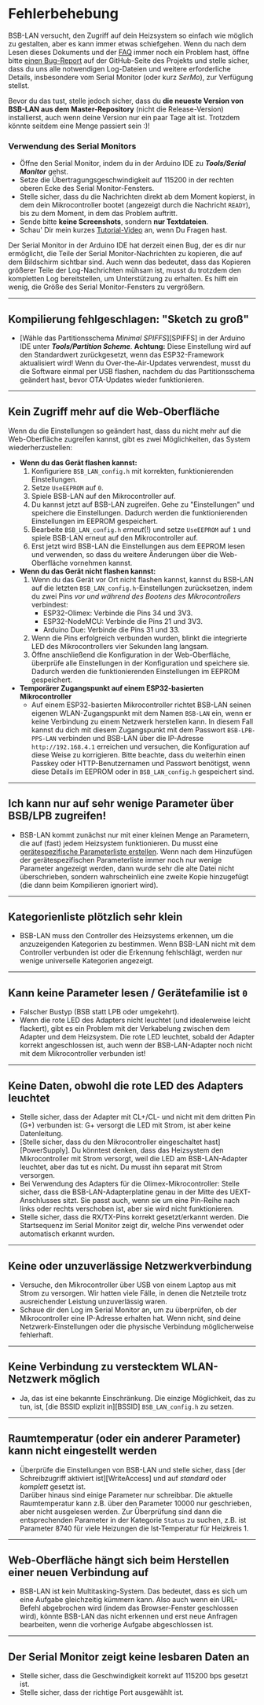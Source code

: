# Fehlerbehebung

BSB-LAN versucht, den Zugriff auf dein Heizsystem so einfach wie möglich zu gestalten, aber es kann immer etwas schiefgehen. Wenn du nach dem Lesen dieses Dokuments und der [FAQ](faq.md) immer noch ein Problem hast, öffne bitte [einen Bug-Report](https://github.com/fredlcore/BSB-LAN/issues/new?assignees=&labels=&projects=&template=bug_report.md&title=%5BBUG%5D) auf der GitHub-Seite des Projekts und stelle sicher, dass du uns alle notwendigen Log-Dateien und weitere erforderliche Details, insbesondere vom Serial Monitor (oder kurz *SerMo*), zur Verfügung stellst.

Bevor du das tust, stelle jedoch sicher, dass du **die neueste Version von BSB-LAN aus dem Master-Repository** (nicht die Release-Version) installierst, auch wenn deine Version nur ein paar Tage alt ist. Trotzdem könnte seitdem eine Menge passiert sein :)!

### Verwendung des Serial Monitors
- Öffne den Serial Monitor, indem du in der Arduino IDE zu ***Tools/Serial Monitor*** gehst.
- Setze die Übertragungsgeschwindigkeit auf 115200 in der rechten oberen Ecke des Serial Monitor-Fensters.
- Stelle sicher, dass du die Nachrichten direkt ab dem Moment kopierst, in dem dein Mikrocontroller bootet (angezeigt durch die Nachricht `READY`), bis zu dem Moment, in dem das Problem auftritt.
- Sende bitte **keine Screenshots**, sondern **nur Textdateien**.
- Schau' Dir mein kurzes [Tutorial-Video](https://youtu.be/DsYPhihl11o) an, wenn Du Fragen hast.

Der Serial Monitor in der Arduino IDE hat derzeit einen Bug, der es dir nur ermöglicht, die Teile der Serial Monitor-Nachrichten zu kopieren, die auf dem Bildschirm sichtbar sind. Auch wenn das bedeutet, dass das Kopieren größerer Teile der Log-Nachrichten mühsam ist, musst du trotzdem den kompletten Log bereitstellen, um Unterstützung zu erhalten. Es hilft ein wenig, die Größe des Serial Monitor-Fensters zu vergrößern.

---
## Kompilierung fehlgeschlagen: "Sketch zu groß"
- [Wähle das Partitionsschema *Minimal SPIFFS*][SPIFFS] in der Arduino IDE unter ***Tools/Partition Scheme***.
**Achtung:** Diese Einstellung wird auf den Standardwert zurückgesetzt, wenn das ESP32-Framework aktualisiert wird!
Wenn du Over-the-Air-Updates verwendest, musst du die Software einmal per USB flashen, nachdem du das Partitionsschema geändert hast, bevor OTA-Updates wieder funktionieren.

---
## Kein Zugriff mehr auf die Web-Oberfläche
Wenn du die Einstellungen so geändert hast, dass du nicht mehr auf die Web-Oberfläche zugreifen kannst, gibt es zwei Möglichkeiten, das System wiederherzustellen:

- **Wenn du das Gerät flashen kannst:**
    1. Konfiguriere `BSB_LAN_config.h` mit korrekten, funktionierenden Einstellungen.
    2. Setze `UseEEPROM` auf `0`.
    3. Spiele BSB-LAN auf den Mikrocontroller auf.
    4. Du kannst jetzt auf BSB-LAN zugreifen. Gehe zu "Einstellungen" und speichere die Einstellungen. Dadurch werden die funktionierenden Einstellungen im EEPROM gespeichert.
    5. Bearbeite `BSB_LAN_config.h` *erneut*(!) und setze `UseEEPROM` auf `1` und spiele BSB-LAN erneut auf den Mikrocontroller auf.
    6. Erst jetzt wird BSB-LAN die Einstellungen aus dem EEPROM lesen und verwenden, so dass du weitere Änderungen über die Web-Oberfläche vornehmen kannst.
- **Wenn du das Gerät nicht flashen kannst:**
    1. Wenn du das Gerät vor Ort nicht flashen kannst, kannst du BSB-LAN auf die letzten `BSB_LAN_config.h`-Einstellungen zurücksetzen, indem du zwei Pins *vor und während des Bootens des Mikrocontrollers* verbindest:
        - ESP32-Olimex: Verbinde die Pins 34 und 3V3.
        - ESP32-NodeMCU: Verbinde die Pins 21 und 3V3.
        - Arduino Due: Verbinde die Pins 31 und 33.
    2. Wenn die Pins erfolgreich verbunden wurden, blinkt die integrierte LED des Mikrocontrollers vier Sekunden lang langsam.
    3. Öffne anschließend die Konfiguration in der Web-Oberfläche, überprüfe alle Einstellungen in der Konfiguration und speichere sie. Dadurch werden die funktionierenden Einstellungen im EEPROM gespeichert.
- **Temporärer Zugangspunkt auf einem ESP32-basierten Mikrocontroller**
    - Auf einem ESP32-basierten Mikrocontroller richtet BSB-LAN seinen eigenen WLAN-Zugangspunkt mit dem Namen `BSB-LAN` ein, wenn er keine Verbindung zu einem Netzwerk herstellen kann. In diesem Fall kannst du dich mit diesem Zugangspunkt mit dem Passwort `BSB-LPB-PPS-LAN` verbinden und BSB-LAN über die IP-Adresse `http://192.168.4.1` erreichen und versuchen, die Konfiguration auf diese Weise zu korrigieren. Bitte beachte, dass du weiterhin einen Passkey oder HTTP-Benutzernamen und Passwort benötigst, wenn diese Details im EEPROM oder in `BSB_LAN_config.h` gespeichert sind.

---
## Ich kann nur auf sehr wenige Parameter über BSB/LPB zugreifen!
- BSB-LAN kommt zunächst nur mit einer kleinen Menge an Parametern, die auf (fast) jedem Heizsystem funktionieren. Du musst eine [gerätespezifische Parameterliste erstellen](install.md#generieren-der-geratespezifischen-parameterliste). Wenn nach dem Hinzufügen der gerätespezifischen Parameterliste immer noch nur wenige Parameter angezeigt werden, dann wurde sehr die alte Datei nicht überschrieben, sondern wahrscheinlich eine zweite Kopie hinzugefügt (die dann beim Kompilieren ignoriert wird).

---
## Kategorienliste plötzlich sehr klein
- BSB-LAN muss den Controller des Heizsystems erkennen, um die anzuzeigenden Kategorien zu bestimmen. Wenn BSB-LAN nicht mit dem Controller verbunden ist oder die Erkennung fehlschlägt, werden nur wenige universelle Kategorien angezeigt.

---
## Kann keine Parameter lesen / Gerätefamilie ist `0`
- Falscher Bustyp (BSB statt LPB oder umgekehrt).
- Wenn die rote LED des Adapters nicht leuchtet (und idealerweise leicht flackert), gibt es ein Problem mit der Verkabelung zwischen dem Adapter und dem Heizsystem. Die rote LED leuchtet, sobald der Adapter korrekt angeschlossen ist, auch wenn der BSB-LAN-Adapter noch nicht mit dem Mikrocontroller verbunden ist!

---
## Keine Daten, obwohl die rote LED des Adapters leuchtet
- Stelle sicher, dass der Adapter mit CL+/CL- und nicht mit dem dritten Pin (G+) verbunden ist: G+ versorgt die LED mit Strom, ist aber keine Datenleitung.
- [Stelle sicher, dass du den Mikrocontroller eingeschaltet hast][PowerSupply]. Du könntest denken, dass das Heizsystem den Mikrocontroller mit Strom versorgt, weil die LED am BSB-LAN-Adapter leuchtet, aber das tut es nicht. Du musst ihn separat mit Strom versorgen.
- Bei Verwendung des Adapters für die Olimex-Mikrocontroller: Stelle sicher, dass die BSB-LAN-Adapterplatine genau in der Mitte des UEXT-Anschlusses sitzt. Sie passt auch, wenn sie um eine Pin-Reihe nach links oder rechts verschoben ist, aber sie wird nicht funktionieren.
- Stelle sicher, dass die RX/TX-Pins korrekt gesetzt/erkannt werden. Die Startsequenz im Serial Monitor zeigt dir, welche Pins verwendet oder automatisch erkannt wurden.

---
## Keine oder unzuverlässige Netzwerkverbindung
- Versuche, den Mikrocontroller über USB von einem Laptop aus mit Strom zu versorgen. Wir hatten viele Fälle, in denen die Netzteile trotz ausreichender Leistung unzuverlässig waren.
- Schaue dir den Log im Serial Monitor an, um zu überprüfen, ob der Mikrocontroller eine IP-Adresse erhalten hat. Wenn nicht, sind deine Netzwerk-Einstellungen oder die physische Verbindung möglicherweise fehlerhaft.

---
## Keine Verbindung zu verstecktem WLAN-Netzwerk möglich
- Ja, das ist eine bekannte Einschränkung. Die einzige Möglichkeit, das zu tun, ist, [die BSSID explizit in][BSSID] `BSB_LAN_config.h` zu setzen.

---
## Raumtemperatur (oder ein anderer Parameter) kann nicht eingestellt werden
- Überprüfe die Einstellungen von BSB-LAN und stelle sicher, dass [der Schreibzugriff aktiviert ist][WriteAccess] und auf *standard* oder *komplett* gesetzt ist.  
Darüber hinaus sind einige Parameter nur schreibbar. Die aktuelle Raumtemperatur kann z.B. über den Parameter 10000 nur geschrieben, aber nicht ausgelesen werden. Zur Überprüfung sind dann die entsprechenden Parameter in der Kategorie `Status` zu suchen, z.B. ist Parameter 8740 für viele Heizungen die Ist-Temperatur für Heizkreis 1.

---
## Web-Oberfläche hängt sich beim Herstellen einer neuen Verbindung auf
- BSB-LAN ist kein Multitasking-System. Das bedeutet, dass es sich um eine Aufgabe gleichzeitig kümmern kann. Also auch wenn ein URL-Befehl abgebrochen wird (indem das Browser-Fenster geschlossen wird), könnte BSB-LAN das nicht erkennen und erst neue Anfragen bearbeiten, wenn die vorherige Aufgabe abgeschlossen ist.

---
## Der Serial Monitor zeigt keine lesbaren Daten an
- Stelle sicher, dass die Geschwindigkeit korrekt auf 115200 bps gesetzt ist.
- Stelle sicher, dass der richtige Port ausgewählt ist.